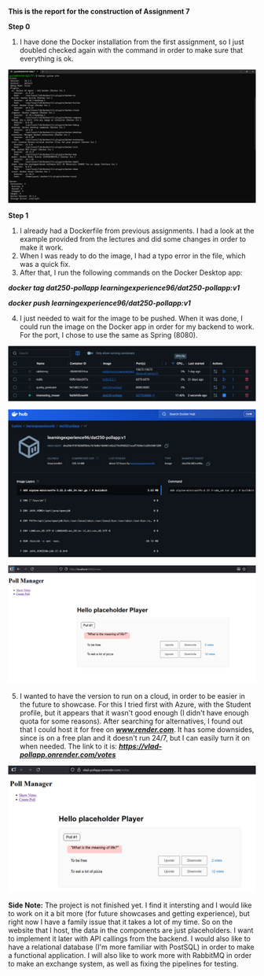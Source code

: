 **This is the report for the construction of Assignment 7**

**Step 0**
1. I have done the Docker installation from the first assignment, so I just doubled checked again with the command in order to make sure that everything is ok.

![Docker 1.png](../pictures/%2FDocker%201.png)

**Step 1**
1. I already had a Dockerfile from previous assignments. I had a look at the example provided from the lectures and did some changes in order to make it work.
2. When I was ready to do the image, I had a typo error in the file, which was a quick fix.
3. After that, I run the following commands on the Docker Desktop app:

**_docker tag dat250-pollapp learningexperience96/dat250-pollapp:v1_**

**_docker push learningexperience96/dat250-pollapp:v1_**

4. I just needed to wait for the image to be pushed. When it was done, I could run the image on the Docker app in order for my backend to work. For the port, I chose to use the same as Spring (8080).

![Docker Assignment 2.png](../pictures/%2FDocker%20Assignment%202.png)

![Docker Assignment 3.png](../pictures/%2FDocker%20Assignment%203.png)

![Docker Assignment 4.png](../pictures/%2FDocker%20Assignment%204.png)

5. I wanted to have the version to run on a cloud, in order to be easier in the future to showcase. For this I tried first with Azure, with the Student profile, but it appears that it wasn't good enough (I didn't have enough quota for some reasons). After searching for alternatives, I found out that I could host it for free on **_www.render.com_**. It has some downsides, since is on a free plan and it doesn't run 24/7, but I can easily turn it on when needed. The link to it is: **_https://vlad-pollapp.onrender.com/votes_**

![Docker Assignment 5.png](../pictures/%2FDocker%20Assignment%205.png)

**Side Note:**
The project is not finished yet. I find it intersting and I would like to work on it a bit more (for future showcases and getting experience), but right now I have a family issue that it takes a lot of my time. 
So on the website that I host, the data in the components are just placeholders. I want to implement it later with API callings from the backend. I would also like to have a relational database (I'm more familiar with PostSQL) in order to make a functional application. I will also like to work more with RabbitMQ in order to make an exchange system, as well as fixing the pipelines for testing.
